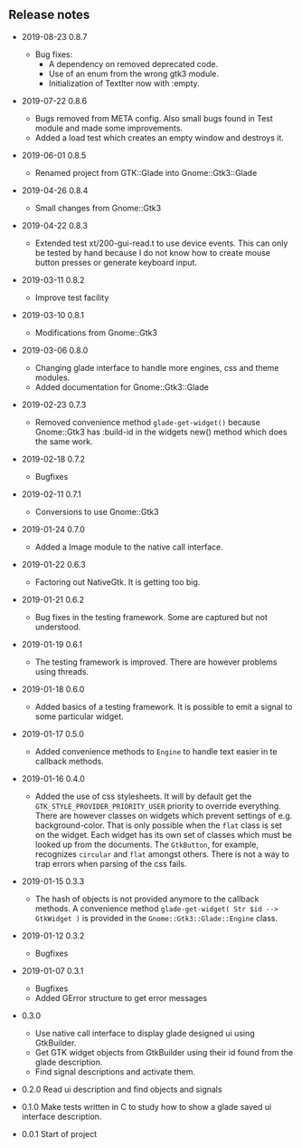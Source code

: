 ## Release notes

* 2019-08-23 0.8.7
  * Bug fixes:
    * A dependency on removed deprecated code.
    * Use of an enum from the wrong gtk3 module.
    * Initialization of TextIter now with :empty.

* 2019-07-22 0.8.6
  * Bugs removed from META config. Also small bugs found in Test module and made some improvements.
  * Added a load test which creates an empty window and destroys it.

* 2019-06-01 0.8.5
  * Renamed project from GTK::Glade into Gnome::Gtk3::Glade

* 2019-04-26 0.8.4
  * Small changes from Gnome::Gtk3

* 2019-04-22 0.8.3
  * Extended test xt/200-gui-read.t to use device events. This can only be tested by hand because I do not know how to create mouse button presses or generate keyboard input.

* 2019-03-11 0.8.2
  * Improve test facility
* 2019-03-10 0.8.1
  * Modifications from Gnome::Gtk3
* 2019-03-06 0.8.0
  * Changing glade interface to handle more engines, css and theme modules.
  * Added documentation for Gnome::Gtk3::Glade
* 2019-02-23 0.7.3
  * Removed convenience method `glade-get-widget()` because Gnome::Gtk3 has :build-id in the widgets new() method which does the same work.
* 2019-02-18 0.7.2
  * Bugfixes
* 2019-02-11 0.7.1
  * Conversions to use Gnome::Gtk3
* 2019-01-24 0.7.0
  * Added a Image module to the native call interface.
* 2019-01-22 0.6.3
  * Factoring out NativeGtk. It is getting too big.
* 2019-01-21 0.6.2
  * Bug fixes in the testing framework. Some are captured but not understood.
* 2019-01-19 0.6.1
  * The testing framework is improved. There are however problems using threads.
* 2019-01-18 0.6.0
  * Added basics of a testing framework. It is possible to emit a signal to some particular widget.
* 2019-01-17 0.5.0
  * Added convenience methods to `Engine` to handle text easier in te callback methods.
* 2019-01-16 0.4.0
  * Added the use of css stylesheets. It will by default get the `GTK_STYLE_PROVIDER_PRIORITY_USER` priority to override everything. There are however classes on widgets which prevent settings of e.g. background-color. That is only possible when the `flat` class is set on the widget. Each widget has its own set of classes which must be looked up from the documents. The `GtkButton`, for example, recognizes `circular` and `flat` amongst others. There is not a way to trap errors when parsing of the css fails.
* 2019-01-15 0.3.3
  * The hash of objects is not provided anymore to the callback methods. A convenience method `glade-get-widget( Str $id --> GtkWidget )` is provided in the `Gnome::Gtk3::Glade::Engine` class.
* 2019-01-12 0.3.2
  * Bugfixes
* 2019-01-07 0.3.1
  * Bugfixes
  * Added GError structure to get error messages
* 0.3.0
  * Use native call interface to display glade designed ui using GtkBuilder.
  * Get GTK widget objects from GtkBuilder using their id found from the glade description.
  * Find signal descriptions and activate them.
* 0.2.0 Read ui description and find objects and signals
* 0.1.0 Make tests written in C to study how to show a glade saved ui interface description.
* 0.0.1 Start of project
